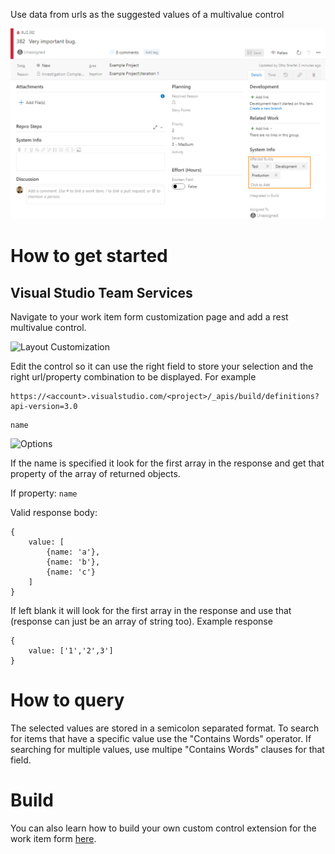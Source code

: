 Use data from urls as the suggested values of a multivalue control

![Work Item Form](img/form.png)


# How to get started
## Visual Studio Team Services

Navigate to your work item form customization page and add a rest multivalue control.

![Layout Customization](img/layoutCustomization.png)

Edit the control so it can use the right field to store your selection and the right url/property combination to be displayed. For example
```
https://<account>.visualstudio.com/<project>/_apis/build/definitions?api-version=3.0
```
```
name
```
![Options](img/options.png)

If the name is specified it look for the first array in the response and get that property of the array of returned objects.

If property: ```name```

Valid response body:
```
{
    value: [
        {name: 'a'},
        {name: 'b'},
        {name: 'c'}
    ]
}
```

If left blank it will look for the first array in the response and use that (response can just be an array of string too). Example response
```
{
    value: ['1','2',3']
}
```



# How to query

The selected values are stored in a semicolon separated format.  To search for items that have a specific value use the "Contains Words" operator.  If searching for multiple values, use multipe "Contains Words" clauses for that field.

# Build 
You can also learn how to build your own custom control extension for the work item form [here](https://www.visualstudio.com/en-us/docs/integrate/extensions/develop/custom-control). 
